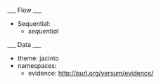 ___ Flow ___

* Sequential:
  * _sequential_

___ Data ___

* theme: jacinto
* namespaces:
  * evidence: http://purl.org/versum/evidence/
